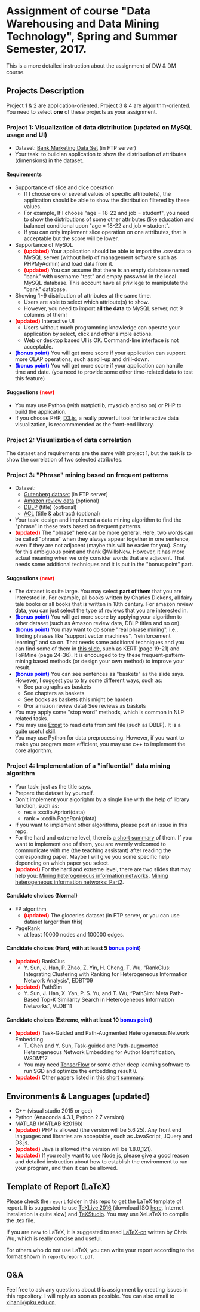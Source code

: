# Assignment of course "Data Warehousing and Data Mining Technology", Spring and Summer Semester, 2017.

This is a more detailed instruction about the assignment of DW & DM course.

## Projects Description

Project 1 & 2 are application-oriented. Project 3 & 4 are algorithm-oriented. You need to select **one** of these projects as your assignment.

### Project 1: Visualization of data distribution (updated on MySQL usage and UI)
- Dataset: [Bank Marketing Data Set](https://archive.ics.uci.edu/ml/datasets/Bank+Marketing) (in FTP server)
- Your task: to build an application to show the distribution of attributes (dimensions) in the dataset.

#### Requirements

- Supportance of slice and dice operation
    - If I choose one or several values of specific attribute(s), the application should be able to show the distribution filtered by these values. 
    - For example, If I choose "age = 18-22 and job = student", you need to show the distributions of some other attributes (like education and balance) conditional upon "age = 18-22 and job = student".
    - If you can only implement slice operation on one attributes, that is acceptable but the score will be lower.
- Supportance of MySQL
    - <font color="red">**(updated)**</font> Your application should be able to import the .csv data to MySQL server (without help of management software such as PHPMyAdmin) and load data from it.
    - <font color="red">**(updated)**</font> You can assume that there is an empty database named "bank" with username "test" and empty password in the local MySQL database. This account have all privilege to manipulate the "bank" database.
- Showing 1~9 distribution of attributes at the same time.
    - Users are able to select which attribute(s) to show.
    - However, you need to import **all the data** to MySQL server, not 9 columns of them!
- <font color="red">**(updated)**</font> Interactive UI
    - Users without much programming knowledge can operate your application by select, click and other simple actions.
    - Web or desktop based UI is OK. Command-line interface is not acceptable.
- <font color="blue">**(bonus point)**</font> You will get more score if your application can support more OLAP operations, such as roll-up and drill-down.
- <font color="blue">**(bonus point)**</font> You will get more score if your application can handle time and date. (you need to provide some other time-related data to test this feature)

#### Suggestions <font color="red">(new)</font>

- You may use Python (with matplotlib, mysqldb and so on) or PHP to build the application.
- If you choose PHP, [D3.js](https://d3js.org/), a really powerful tool for interactive data visualization, is recommmended as the front-end library.

### Project 2: Visualization of data correlation

The dataset and requirements are the same with project 1, but the task is to show the correlation of two selected attributes.

### Project 3: "Phrase" mining based on frequent patterns

- Dataset: 
    - [Gutenberg dataset](https://web.eecs.umich.edu/~lahiri/gutenberg_dataset.html) (in FTP server)
    - [Amazon review data](http://jmcauley.ucsd.edu/data/amazon/) (optional)
    - [DBLP](http://dblp.uni-trier.de/faq/How+can+I+download+the+whole+dblp+dataset) (title) (optional)
    - [ACL](http://clair.eecs.umich.edu/aan/index.php) (title & abstract) (optional)
- Your task: design and implement a data mining algorithm to find the "phrase" in these texts based on frequent patterns.
- <font color="red">**(updated)**</font> The "phrase" here can be more general. Here, two words can be called "phrase" when they always appear together in one sentence, even if they are not adjacent (maybe this will be easier for you). Sorry for this ambiguous point and thank @WillsNew. However, it has more actual meaning when we only consider words that are adjacent. That needs some additional techniques and it is put in the "bonus point" part.

#### Suggestions <font color="red">(new)</font>

- The dataset is quite large. You may select **part of them** that you are interested in. For example, all books written by Charles Dickens, all fairy tale books or all books that is written in 18th century. For amazon review data, you can just select the type of reviews that you are interested in.
- <font color="blue">**(bonus point)**</font> You will get more score by applying your algorithm to other dataset (such as Amazon review data, DBLP titles and so on).
- <font color="blue">**(bonus point)**</font> You may want to do some "real phrase mining", i.e., finding phrases like "support vector machines", "reinforcement learning" and so on. That needs some additional techniques and you can find some of them in [this slide](http://hanj.cs.illinois.edu/cs512/slides/3-Textmining_Part1.pptx), such as KERT (page 19-21) and ToPMine (page 24-36). It is encourged to try these frequent-pattern-mining based methods (or design your own method) to improve your result. 
- <font color="blue">**(bonus point)**</font> You can see sentences as "baskets" as the slide says. However, I suggest you to try some different ways, such as:
    - See paragraphs as baskets
    - See chapters as baskets
    - See books as baskets (this might be harder)
    - (For amazon review data) See reviews as baskets
- You may apply some "stop word" methods, which is common in NLP related tasks.
- You may use [Expat](https://docs.python.org/2/library/pyexpat.html) to read data from xml file (such as DBLP). It is a quite useful skill.
- You may use Python for data preprocessing. However, if you want to make you program more efficient, you may use c++ to implement the core algorithm.

### Project 4: Implementation of a "influential" data mining algorithm

- Your task: just as the title says.
- Prepare the dataset by yourself.
- Don't implement your algorighm by a single line with the help of library function, such as:
    - res = xxxlib.Apriori(data)
    - rank = xxxlib.PageRank(data)
- If you want to implement other algorithms, please post an issue in this repo.
- For the hard and extreme level, there is [a short summary](https://snowkylin.github.io/network-mining/heterogeneous-network/2017/04/25/heterogeneous-network-mining-index.html) of them. If you want to implement one of them, you are warmly welcomed to communicate with me (the teaching assistant) after reading the corresponding paper. Maybe I will give you some specific help depending on which paper you select.
- <font color="red">**(updated)**</font> For the hard and extreme level, there are two slides that may help you: [Mining heterogeneous information networks](http://hanj.cs.illinois.edu/cs512/slides/2-Mining_Network.pptx), [Mining heterogeneous information networks: Part2](http://hanj.cs.illinois.edu/cs512/slides/2-Mining_Network_Part2.pptx).

#### Candidate choices (Normal)

- FP algorithm
    - <font color="red">**(updated)**</font> The gloceries dataset (in FTP server, or you can use dataset larger than this)
- PageRank
    - at least 10000 nodes and 100000 edges.

#### Candidate choices (Hard, with at least 5 <font color="blue">**bonus point**</font>)

- <font color="red">**(updated)**</font> RankClus
    - Y. Sun, J. Han, P. Zhao, Z. Yin, H. Cheng, T. Wu, “RankClus: Integrating Clustering with Ranking for Heterogeneous Information Network Analysis”, EDBT’09
- <font color="red">**(updated)**</font> PathSim
    - Y. Sun, J. Han, X. Yan, P. S. Yu, and T. Wu, “PathSim: Meta Path-Based Top-K Similarity Search in Heterogeneous Information Networks”, VLDB’11

#### Candidate choices (Extreme, with at least 10 <font color="blue">**bonus point**</font>)

- <font color="red">**(updated)**</font> Task-Guided and Path-Augmented Heterogeneous Network Embedding
    - T. Chen and Y. Sun, Task-guided and Path-augmented Heterogeneous Network Embedding for Author Identification, WSDM’17
    - You may need [TensorFlow](https://www.tensorflow.org/) or some other deep learning software to run SGD and optimize the embedding result `U`.
- <font color="red">**(updated)**</font> Other papers listed in [this short summary](https://snowkylin.github.io/network-mining/heterogeneous-network/2017/04/25/heterogeneous-network-mining-index.html).

## Environments & Languages (updated)

- C++ (visual studio 2015 or gcc)
- Python (Anaconda 4.3.1, Python 2.7 version)
- MATLAB (MATLAB R2016b)
- <font color="red">**(updated)**</font> PHP is allowed (the version will be 5.6.25). Any front end languages and libraries are acceptable, such as JavaScript, JQuery and D3.js. 
- <font color="red">**(updated)**</font> Java is allowed (the version will be 1.8.0_121).
- <font color="red">**(updated)**</font> If you really want to use Node.js, please give a good reason and detailed instruction about how to establish the environment to run your program, and then it can be allowed.

## Template of Report (LaTeX)

Please check the `report` folder in this repo to get the LaTeX template of report. It is suggested to use [TeXLive 2016](http://tug.org/texlive) (download ISO [here](https://mirrors.tuna.tsinghua.edu.cn/CTAN/systems/texlive/Images/), Internet installation is quite slow) and [TeXStudio](http://texstudio.sourceforge.net/). You may use XeLaTeX to compile the .tex file.

If you are new to LaTeX, it is suggested to read [LaTeX-cn](https://github.com/wklchris/Note-by-LaTeX/releases) written by Chris Wu, which is really concise and useful.

For others who do not use LaTeX, you can write your report according to the format shown in `report\report.pdf`.

## Q&A

Feel free to ask any questions about this assignment by creating issues in this repository. I will reply as soon as possible. You can also email to [xihanli@pku.edu.cn](mailto:xihanli@pku.edu.cn).

